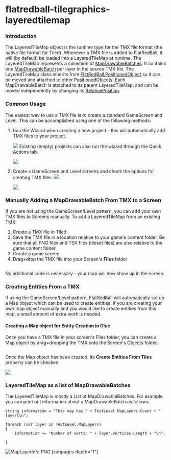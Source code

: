 # flatredball-tilegraphics-layeredtilemap

### Introduction

The LayeredTileMap object is the runtime type for the TMX file format (the native file format for Tiled). Whenever a TMX file is added to FlatRedBall, it will (by default) be loaded into a LayeredTileMap at runtime. The LayeredTileMap represents a collection of [MapDrawableBatches](../../../../frb/docs/index.php). It contains one [MapDrawableBatch](../../../../frb/docs/index.php) per layer in the source TMX file. The LayeredTileMap class inherits from [FlatRedBall.PositionedObject](../../../../frb/docs/index.php) so it can be moved and attached to other [PositionedObjects](../../../../frb/docs/index.php). Each MapDrawableBatch is attached to its parent LayeredTileMap, and can be moved independently by changing its [RelativePosition](../../../../frb/docs/index.php).

### Common Usage

The easiest way to use a TMX file is to create a standard GameScreen and Level. This can be accomplished using one of the following methods:

1.  Run the Wizard when creating a new project - this will automatically add TMX files to your project.

    ![](../../../../media/2021-10-img_6166edc84073b.png) Existing (empty) projects can also run the wizard through the Quick Actions tab.

    ![](../../../../media/2021-10-img_6166ee164da74.png)
2.  Create a GameScreen and Level screens and check the options for creating TMX files. ![](../../../../media/2021-10-img_6166ee3ba4c28.png)

    ![](../../../../media/2021-10-img_6166ee644e2ae.png)

### Manually Adding a MapDrawableBatch From TMX to a Screen

If you are not using the GameScreen/Level pattern, you can add your own TMX files to Screens manually. To add a LayeredTileMap from an existing TMX:

1. Create a TMX file in Tiled
2. Save the TMX file in a location relative to your game's content folder. Be sure that all PNG files and TSX files (tileset files) are also relative to the game content folder
3. Create a game screen
4. Drag+drop the TMX file into your Screen's **Files** folder



<figure><img src="../../../../media/2016-01-2020_February_04_172542.gif" alt=""><figcaption></figcaption></figure>

 No additional code is necessary - your map will now show up in the screen.

### Creating Entities From a TMX

If using the GameScreen/Level pattern, FlatRedBall will automatically set up a Map object which can be used to create entities. If you are creating your own map object manually and you would like to create entities from this map, a small amount of extra work is needed.

#### Creating a Map object for Entity Creation in Glue

Once you have a TMX file in your screen's Files folder, you can create a Map object by drag+dropping the TMX onto the Screen's Objects folder. 

<figure><img src="../../../../media/2016-01-13_08-39-26.gif" alt=""><figcaption></figcaption></figure>

 Once the Map object has been created, its **Create Entities From Tiles** property can be checked.

![](../../../../media/2021-10-img_6166f03c272a0.png)

### LayeredTileMap as a list of MapDrawableBatches

The LayeredTileMap is mostly a List of MapDrawableBatches. For example, you can print out information about a MapDrawableBatch as follows:

```
string information = "This map has " + TestLevel.MapLayers.Count + " layers\n";

foreach (var layer in TestLevel.MapLayers)
{
    information += "Number of verts: " + layer.Vertices.Length + "\n";

}
```

![MapLayerInfo.PNG](../../../../media/migrated_media-MapLayerInfo.PNG)   \[subpages depth="1"]
